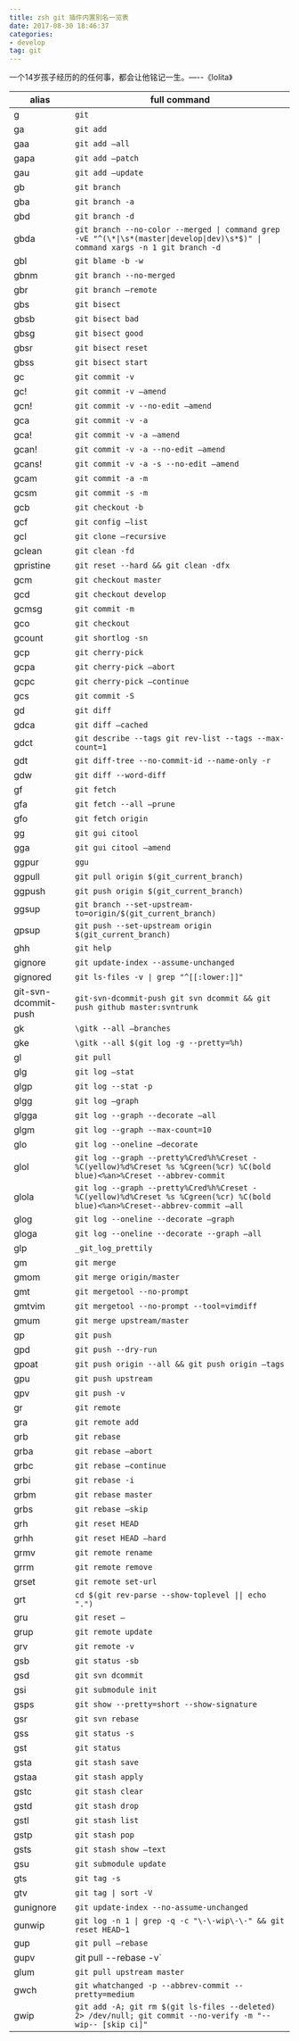 ```yaml
---
title: zsh git 插件内置别名一览表
date: 2017-08-30 18:46:37
categories:
- develop
tag: git
---
```


一个14岁孩子经历的的任何事，都会让他铭记一生。—--《lolita》
<!--more-->

| alias                | full command                             |
| -------------------- | ---------------------------------------- |
| g                    | `git`                                    |
| ga                   | `git add`                                |
| gaa                  | `git add —all`                           |
| gapa                 | `git add —patch`                         |
| gau                  | `git add —update`                        |
| gb                   | `git branch`                             |
| gba                  | `git branch -a`                          |
| gbd                  | `git branch -d`                          |
| gbda                 | `git branch --no-color --merged \| command grep -vE "^(\*\|\s*(master\|develop\|dev)\s*$)" \| command xargs -n 1 git branch -d` |
| gbl                  | `git blame -b -w`                        |
| gbnm                 | `git branch --no-merged`                 |
| gbr                  | `git branch —remote`                     |
| gbs                  | `git bisect`                             |
| gbsb                 | `git bisect bad`                         |
| gbsg                 | `git bisect good`                        |
| gbsr                 | `git bisect reset`                       |
| gbss                 | `git bisect start`                       |
| gc                   | `git commit -v`                          |
| gc!                  | `git commit -v —amend`                   |
| gcn!                 | `git commit -v --no-edit —amend`         |
| gca                  | `git commit -v -a`                       |
| gca!                 | `git commit -v -a —amend`                |
| gcan!                | `git commit -v -a --no-edit —amend`      |
| gcans!               | `git commit -v -a -s --no-edit —amend`   |
| gcam                 | `git commit -a -m`                       |
| gcsm                 | `git commit -s -m`                       |
| gcb                  | `git checkout -b`                        |
| gcf                  | `git config —list`                       |
| gcl                  | `git clone —recursive`                   |
| gclean               | `git clean -fd`                          |
| gpristine            | `git reset --hard && git clean -dfx`     |
| gcm                  | `git checkout master`                    |
| gcd                  | `git checkout develop`                   |
| gcmsg                | `git commit -m`                          |
| gco                  | `git checkout`                           |
| gcount               | `git shortlog -sn`                       |
| gcp                  | `git cherry-pick`                        |
| gcpa                 | `git cherry-pick —abort`                 |
| gcpc                 | `git cherry-pick —continue`              |
| gcs                  | `git commit -S`                          |
| gd                   | `git diff`                               |
| gdca                 | `git diff —cached`                       |
| gdct                 | `git describe --tags git rev-list --tags --max-count=1` |
| gdt                  | `git diff-tree --no-commit-id --name-only -r` |
| gdw                  | `git diff --word-diff`                   |
| gf                   | `git fetch`                              |
| gfa                  | `git fetch --all —prune`                 |
| gfo                  | `git fetch origin`                       |
| gg                   | `git gui citool`                         |
| gga                  | `git gui citool —amend`                  |
| ggpur                | `ggu`                                    |
| ggpull               | `git pull origin $(git_current_branch)`  |
| ggpush               | `git push origin $(git_current_branch)`  |
| ggsup                | `git branch --set-upstream-to=origin/$(git_current_branch)` |
| gpsup                | `git push --set-upstream origin $(git_current_branch)` |
| ghh                  | `git help`                               |
| gignore              | `git update-index --assume-unchanged`    |
| gignored             | `git ls-files -v \| grep "^[[:lower:]]"` |
| git-svn-dcommit-push | `git-svn-dcommit-push git svn dcommit && git push github master:svntrunk` |
| gk                   | `\gitk --all —branches`                  |
| gke                  | `\gitk --all $(git log -g --pretty=%h)`  |
| gl                   | `git pull`                               |
| glg                  | `git log —stat`                          |
| glgp                 | `git log --stat -p`                      |
| glgg                 | `git log —graph`                         |
| glgga                | `git log --graph --decorate —all`        |
| glgm                 | `git log --graph --max-count=10`         |
| glo                  | `git log --oneline —decorate`            |
| glol                 | `git log --graph --pretty%Cred%h%Creset -%C(yellow)%d%Creset %s %Cgreen(%cr) %C(bold blue)<%an>%Creset --abbrev-commit` |
| glola                | `git log --graph --pretty%Cred%h%Creset -%C(yellow)%d%Creset %s %Cgreen(%cr) %C(bold blue)<%an>%Creset--abbrev-commit —all` |
| glog                 | `git log --oneline --decorate —graph`    |
| gloga                | `git log --oneline --decorate --graph —all` |
| glp                  | `_git_log_prettily`                      |
| gm                   | `git merge`                              |
| gmom                 | `git merge origin/master`                |
| gmt                  | `git mergetool --no-prompt`              |
| gmtvim               | `git mergetool --no-prompt --tool=vimdiff` |
| gmum                 | `git merge upstream/master`              |
| gp                   | `git push`                               |
| gpd                  | `git push --dry-run`                     |
| gpoat                | `git push origin --all && git push origin —tags` |
| gpu                  | `git push upstream`                      |
| gpv                  | `git push -v`                            |
| gr                   | `git remote`                             |
| gra                  | `git remote add`                         |
| grb                  | `git rebase`                             |
| grba                 | `git rebase —abort`                      |
| grbc                 | `git rebase —continue`                   |
| grbi                 | `git rebase -i`                          |
| grbm                 | `git rebase master`                      |
| grbs                 | `git rebase —skip`                       |
| grh                  | `git reset HEAD`                         |
| grhh                 | `git reset HEAD —hard`                   |
| grmv                 | `git remote rename`                      |
| grrm                 | `git remote remove`                      |
| grset                | `git remote set-url`                     |
| grt                  | `cd $(git rev-parse --show-toplevel \|\| echo ".")` |
| gru                  | `git reset —`                            |
| grup                 | `git remote update`                      |
| grv                  | `git remote -v`                          |
| gsb                  | `git status -sb`                         |
| gsd                  | `git svn dcommit`                        |
| gsi                  | `git submodule init`                     |
| gsps                 | `git show --pretty=short --show-signature` |
| gsr                  | `git svn rebase`                         |
| gss                  | `git status -s`                          |
| gst                  | `git status`                             |
| gsta                 | `git stash save`                         |
| gstaa                | `git stash apply`                        |
| gstc                 | `git stash clear`                        |
| gstd                 | `git stash drop`                         |
| gstl                 | `git stash list`                         |
| gstp                 | `git stash pop`                          |
| gsts                 | `git stash show —text`                   |
| gsu                  | `git submodule update`                   |
| gts                  | `git tag -s`                             |
| gtv                  | `git tag \| sort -V`                     |
| gunignore            | `git update-index --no-assume-unchanged` |
| gunwip               | `git log -n 1 \| grep -q -c "\-\-wip\-\-" && git reset HEAD~1` |
| gup                  | `git pull —rebase`                       |
| gupv                 | git pull --rebase -v`                    |
| glum                 | `git pull upstream master`               |
| gwch                 | `git whatchanged -p --abbrev-commit --pretty=medium` |
| gwip                 | `git add -A; git rm $(git ls-files --deleted) 2> /dev/null; git commit --no-verify -m "--wip-- [skip ci]"` |

